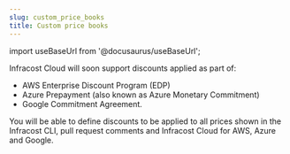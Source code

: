 ```yaml
---
slug: custom_price_books
title: Custom price books
---
```


import useBaseUrl from '@docusaurus/useBaseUrl';

Infracost Cloud will soon support discounts applied as part of:
- AWS Enterprise Discount Program (EDP)
- Azure Prepayment (also known as Azure Monetary Commitment)
- Google Commitment Agreement.

You will be able to define discounts to be applied to all prices shown in the Infracost CLI, pull request comments and Infracost Cloud for AWS, Azure and Google.
